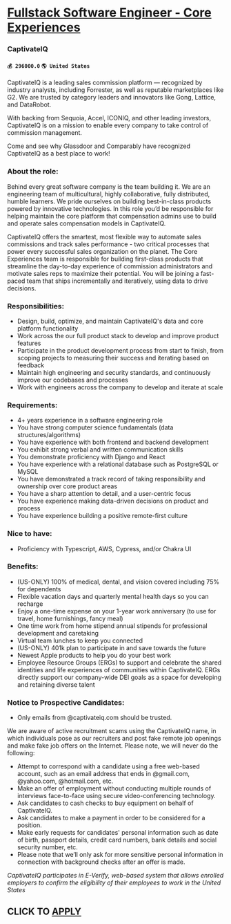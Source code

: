 # [Fullstack Software Engineer - Core Experiences](https://www.remotewlb.com/apply/fullstack-software-engineer-core-experiences-78158)  
### CaptivateIQ  
#### `💰 296000.0` `🌎 United States`  

CaptivateIQ is a leading sales commission platform — recognized by industry analysts, including Forrester, as well as reputable marketplaces like G2. We are trusted by category leaders and innovators like Gong, Lattice, and DataRobot.

With backing from Sequoia, Accel, ICONIQ, and other leading investors, CaptivateIQ is on a mission to enable every company to take control of commission management.

Come and see why Glassdoor and Comparably have recognized CaptivateIQ as a best place to work!

### About the role:

Behind every great software company is the team building it. We are an engineering team of multicultural, highly collaborative, fully distributed, humble learners. We pride ourselves on building best-in-class products powered by innovative technologies. In this role you’d be responsible for helping maintain the core platform that compensation admins use to build and operate sales compensation models in CaptivateIQ.

CaptivateIQ offers the smartest, most flexible way to automate sales commissions and track sales performance - two critical processes that power every successful sales organization on the planet. The Core Experiences team is responsible for building first-class products that streamline the day-to-day experience of commission administrators and motivate sales reps to maximize their potential. You will be joining a fast-paced team that ships incrementally and iteratively, using data to drive decisions.

### Responsibilities:

  * Design, build, optimize, and maintain CaptivateIQ's data and core platform functionality
  * Work across the our full product stack to develop and improve product features
  * Participate in the product development process from start to finish, from scoping projects to measuring their success and iterating based on feedback
  * Maintain high engineering and security standards, and continuously improve our codebases and processes
  * Work with engineers across the company to develop and iterate at scale

### Requirements:

  * 4+ years experience in a software engineering role
  * You have strong computer science fundamentals (data structures/algorithms)
  * You have experience with both frontend and backend development
  * You exhibit strong verbal and written communication skills
  * You demonstrate proficiency with Django and React
  * You have experience with a relational database such as PostgreSQL or MySQL
  * You have demonstrated a track record of taking responsibility and ownership over core product areas
  * You have a sharp attention to detail, and a user-centric focus
  * You have experience making data-driven decisions on product and process
  * You have experience building a positive remote-first culture

### Nice to have:

  * Proficiency with Typescript, AWS, Cypress, and/or Chakra UI

### Benefits:

  * (US-ONLY) 100% of medical, dental, and vision covered including 75% for dependents
  * Flexible vacation days and quarterly mental health days so you can recharge
  * Enjoy a one-time expense on your 1-year work anniversary (to use for travel, home furnishings, fancy meal)
  * One time work from home stipend annual stipends for professional development and caretaking 
  * Virtual team lunches to keep you connected
  * (US-ONLY) 401k plan to participate in and save towards the future
  * Newest Apple products to help you do your best work
  * Employee Resource Groups (ERGs) to support and celebrate the shared identities and life experiences of communities within CaptivateIQ. ERGs directly support our company-wide DEI goals as a space for developing and retaining diverse talent

### Notice to Prospective Candidates:

  * Only emails from @captivateiq.com should be trusted.

We are aware of active recruitment scams using the CaptivateIQ name, in which individuals pose as our recruiters and post fake remote job openings and make fake job offers on the Internet. Please note, we will never do the following:

  * Attempt to correspond with a candidate using a free web-based account, such as an email address that ends in @gmail.com, @yahoo.com, @hotmail.com, etc. 
  * Make an offer of employment without conducting multiple rounds of interviews face-to-face using secure video-conferencing technology.
  * Ask candidates to cash checks to buy equipment on behalf of CaptivateIQ.
  * Ask candidates to make a payment in order to be considered for a position.
  * Make early requests for candidates' personal information such as date of birth, passport details, credit card numbers, bank details and social security number, etc.
  * Please note that we’ll only ask for more sensitive personal information in connection with background checks after an offer is made.

 _CaptivateIQ participates in E-Verify, web-based system that allows enrolled employers to confirm the eligibility of their employees to work in the United States_

  
## CLICK TO [APPLY](https://www.remotewlb.com/apply/fullstack-software-engineer-core-experiences-78158)

